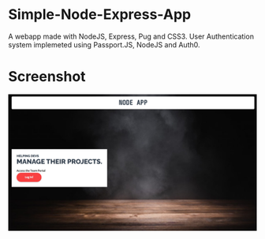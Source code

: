 # Simple-Node-Express-App

A webapp made with NodeJS, Express, Pug and CSS3.
User Authentication system implemeted using Passport.JS, NodeJS and Auth0.

# Screenshot

![Alt text](/public/Screenshot.jpg?raw=true "Optional Title")
